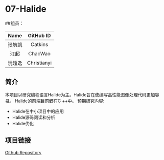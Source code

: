 # 07-Halide

##组员：

|Name|GitHub ID|
|:-:|:-:|
|张航凯|Catkins|
|汪超|ChaoWao|
|阮超逸|Christianyi|

## 简介

本项目以研究编程语言Halide为主。Halide旨在使编写高性能图像处理代码更加容易。 Halide的前端目前嵌在C ++中。
预期研究内容:

- Halide在中小项目中的应用
- Halide源码阅读和分析
- Halide优化

## 项目链接

[Github Repository](https://github.com/Caktins/compiler-teamwork.git)
